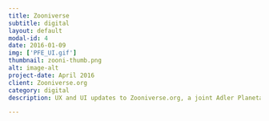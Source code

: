 ```yaml
---
title: Zooniverse
subtitle: digital
layout: default
modal-id: 4
date: 2016-01-09
img: ['PFE_UI.gif']
thumbnail: zooni-thumb.png
alt: image-alt
project-date: April 2016
client: Zooniverse.org
category: digital
description: UX and UI updates to Zooniverse.org, a joint Adler Planetarium and Oxford University citizen science platform. The former design for the Zooniverse Project Builder platform had a bloated and overwhelming navigation where Zooniverse.org primary navigation was layered on top of each individual project's own navigation. But by condensing the navigation system down it becomes approachable and to the user and reinforces Zooniverse as a holistic and persistent identity.

---
```


